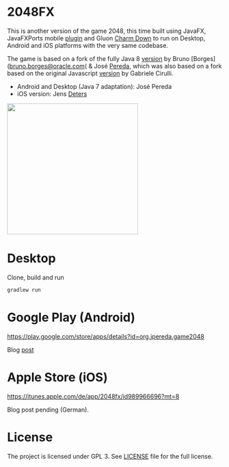 2048FX
======

This is another version of the game 2048, this time built using JavaFX, JavaFXPorts mobile [plugin](https://bitbucket.org/javafxports/javafxmobile-plugin) and Gluon [Charm Down](https://bitbucket.org/gluon-oss/charm-down) to run on Desktop, Android and iOS platforms with the very same codebase.

The game is based on a fork of the fully Java 8 [version](https://github.com/brunoborges/fx2048)
by Bruno [Borges](bruno.borges@oracle.com( & José [Pereda](jperedadnr@gmail.com), which was also based on a 
fork based on the original Javascript [version](https://github.com/gabrielecirulli/2048) by Gabriele Cirulli.

 - Android and Desktop (Java 7 adaptation): José Pereda
 - iOS version: Jens [Deters](mail@jensd.de)

<img src="https://github.com/jperedadnr/Game2048FX/blob/master/screenshot.jpg" width="306">

Desktop
=======

Clone, build and run

```bash
gradlew run
```

Google Play (Android)
=====================

https://play.google.com/store/apps/details?id=org.jpereda.game2048

Blog [post](http://jperedadnr.blogspot.com/2015/03/javafx-on-mobile-dream-come-true.html)

Apple Store (iOS)
=================

https://itunes.apple.com/de/app/2048fx/id989966696?mt=8

Blog post pending (German).

License
===================

The project is licensed under GPL 3. See [LICENSE](https://github.com/jperedadnr/Game2048FX/blob/master/LICENSE)
file for the full license.